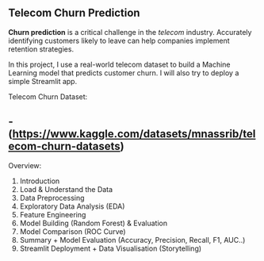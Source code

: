 ## Telecom Churn Prediction

**Churn prediction** is a critical challenge in the *telecom* industry. Accurately identifying customers likely to leave can help companies implement retention strategies. 

In this project, I use a real-world telecom dataset to build a Machine Learning model that predicts customer churn. I will also try to deploy a simple Streamlit app.

Telecom Churn Dataset:

-(https://www.kaggle.com/datasets/mnassrib/telecom-churn-datasets)
---
Overview:
1. Introduction
2. Load & Understand the Data
3. Data Preprocessing
4. Exploratory Data Analysis (EDA)
5. Feature Engineering
6. Model Building (Random Forest) & Evaluation
7. Model Comparison (ROC Curve)
8. Summary + Model Evaluation (Accuracy, Precision, Recall, F1, AUC..)
9. Streamlit Deployment + Data Visualisation (Storytelling)
   

